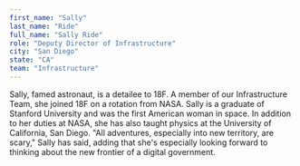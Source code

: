 ```yaml
---
first_name: "Sally"
last_name: "Ride"
full_name: "Sally Ride"
role: "Deputy Director of Infrastructure"
city: "San Diego"
state: "CA"
team: "Infrastructure"
---
```

Sally, famed astronaut, is a detailee to 18F.
A member of our Infrastructure Team, she joined 18F on a rotation from NASA.
Sally is a graduate of Stanford University and was the first American woman in space.
In addition to her duties at NASA, she has also taught physics at the University of California, San Diego.
"All adventures, especially into new territory, are scary," Sally has said,
adding that she's especially looking forward to thinking about the new frontier of a digital government.
